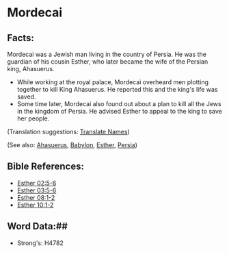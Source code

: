 # Mordecai #

## Facts: ##

Mordecai was a Jewish man living in the country of Persia. He was the guardian of his cousin Esther, who later became the wife of the Persian king, Ahasuerus.

* While working at the royal palace, Mordecai overheard men plotting together to kill King Ahasuerus. He reported this and the king's life was saved.
* Some time later, Mordecai also found out about a plan to kill all the Jews in the kingdom of Persia. He advised Esther to appeal to the king to save her people.

(Translation suggestions: [Translate Names](rc://en/ta/man/translate/translate-names))

(See also: [Ahasuerus](ahasuerus.md), [Babylon](babylon.md), [Esther](esther.md), [Persia](persia.md))

## Bible References: ##

* [Esther 02:5-6](rc://en/tn/help/est/02/05)
* [Esther 03:5-6](rc://en/tn/help/est/03/05)
* [Esther 08:1-2](rc://en/tn/help/est/08/01)
* [Esther 10:1-2](rc://en/tn/help/est/10/01)

## Word Data:##

* Strong's: H4782
